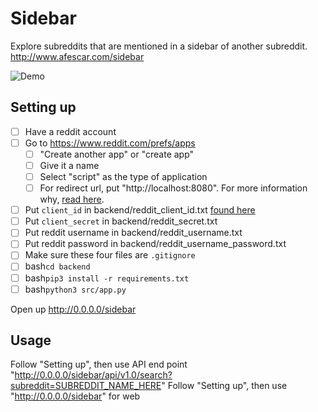 # Sidebar

Explore subreddits that are mentioned in a sidebar of another subreddit.
http://www.afescar.com/sidebar

![Demo](https://github.com/afloresescarcega/Sidebar/blob/master/meta_repo_resources/Using_Sidebar_May25_2020.gif)
## Setting up
- [ ] Have a reddit account 
- [ ] Go to https://www.reddit.com/prefs/apps
  - [ ] "Create another app" or "create app"
  - [ ] Give it a name
  - [ ] Select "script" as the type of application
  - [ ] For redirect url, put "http://localhost:8080". For more information why, [read here](https://praw.readthedocs.io/en/latest/getting_started/authentication.html).
- [ ] Put `client_id` in backend/reddit_client_id.txt [found here](https://i.stack.imgur.com/O6ZGS.png)
- [ ] Put `client_secret` in backend/reddit_secret.txt
- [ ] Put reddit username in backend/reddit_username.txt
- [ ] Put reddit password in backend/reddit_username_password.txt 
- [ ] Make sure these four files are `.gitignore`
- [ ] bash`cd backend`
- [ ] bash`pip3 install -r requirements.txt`
- [ ] bash`python3 src/app.py`

Open up 
http://0.0.0.0/sidebar





## Usage

Follow "Setting up", then use API end point "http://0.0.0.0/sidebar/api/v1.0/search?subreddit=SUBREDDIT_NAME_HERE"
Follow "Setting up", then use "http://0.0.0.0/sidebar" for web
